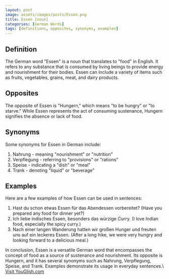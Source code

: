 ```yaml
---
layout: post
image: assets/images/posts/Essen.png
title: Essen [noun]
categories: [German Words]
tags: [definitions, opposites, synonyms, examples]
---
```


## Definition

The German word "Essen" is a noun that translates to "food" in English. It refers to any substance that is consumed by living beings to provide energy and nourishment for their bodies. Essen can include a variety of items such as fruits, vegetables, grains, meat, and dairy products.

## Opposites

The opposite of Essen is "Hungern," which means "to be hungry" or "to starve." While Essen represents the act of consuming sustenance, Hungern signifies the absence or lack of food.

## Synonyms

Some synonyms for Essen in German include:

1. Nahrung - meaning "nourishment" or "nutrition"
2. Verpflegung - referring to "provisions" or "rations"
3. Speise - indicating a "dish" or "meal"
4. Trank - denoting "liquid" or "beverage"

## Examples

Here are a few examples of how Essen can be used in sentences:

1. Hast du schon etwas Essen für das Abendessen vorbereitet? (Have you prepared any food for dinner yet?)
2. Ich liebe indisches Essen, besonders das würzige Curry. (I love Indian food, especially the spicy curry.)
3. Nach einer langen Wanderung hatten wir großen Hunger und freuten uns auf ein leckeres Essen. (After a long hike, we were very hungry and looking forward to a delicious meal.)

In conclusion, Essen is a versatile German word that encompasses the concept of food as a source of sustenance and nourishment. Its opposite is Hungern, and it has several synonyms such as Nahrung, Verpflegung, Speise, and Trank. Examples demonstrate its usage in everyday sentences.\ <a id="yg-widget-0" class="youglish-widget" data-query="Essen" data-lang="german" data-components="8412" data-auto-start="0" data-bkg-color="theme_light" data-title="How%20to%20pronounce%20Essen%20in%20German"  rel="nofollow" href="https://youglish.com">Visit YouGlish.com</a><script async src="https://youglish.com/public/emb/widget.js" charset="utf-8"></script>